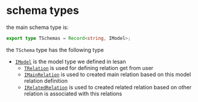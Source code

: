 # schema types
the main schema type is:
```ts
export type TSchemas = Record<string, IModel>;
```
the `TSchema` type has the following type
- [`IModel`](./model.md) is the model type we defined in lesan
  - [`TRelation`](./model/TRelation.md) is used for defining relation get from user
  - [`IMainRelation`](./model/IMainRelation.md) is used to created main relation based on this model relation definition
  - [`IRelatedRelation`](./model/IRelatedRelation.md) is used to created related relation based on other relation is associated with this relations




